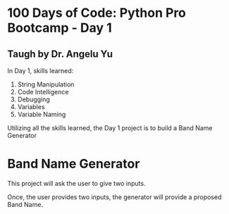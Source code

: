 # 100 Days of Code: Python Pro Bootcamp - Day 1
## Taugh by Dr. Angelu Yu

In Day 1, skills learned:
1. String Manipulation
2. Code Intelligence
3. Debugging
4. Variables
5. Variable Naming

Utilizing all the skills learned, the Day 1 project is to build a Band Name Generator

# Band Name Generator

This project will ask the user to give two inputs.

Once, the user provides two inputs, the generator will provide a proposed Band Name.
